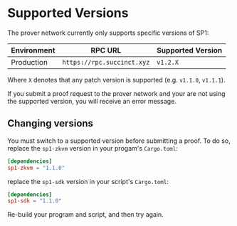 # Supported Versions

The prover network currently only supports specific versions of SP1:

| Environment | RPC URL                    | Supported Version |
| ----------- | -------------------------- | ----------------- |
| Production  | `https://rpc.succinct.xyz` | `v1.2.X`          |

Where `X` denotes that any patch version is supported (e.g. `v1.1.0`, `v1.1.1`).

If you submit a proof request to the prover network and your are not using the supported version, you will receive an error message.

## Changing versions

You must switch to a supported version before submitting a proof. To do so, replace the `sp1-zkvm` version in your progam's `Cargo.toml`:

```toml
[dependencies]
sp1-zkvm = "1.1.0"
```

replace the `sp1-sdk` version in your script's `Cargo.toml`:

```toml
[dependencies]
sp1-sdk = "1.1.0"
```

Re-build your program and script, and then try again.
